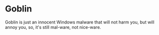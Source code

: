 # Goblin
Goblin is just an innocent Windows malware that will not harm you, but will annoy you, so, it's still mal-ware, not nice-ware.
